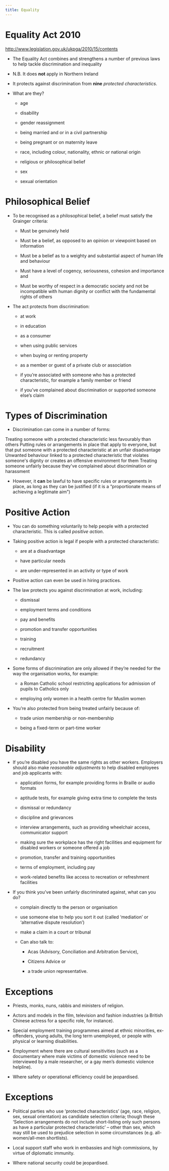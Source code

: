 ```yaml
---
title: Equality
---
```


# Equality Act 2010

<http://www.legislation.gov.uk/ukpga/2010/15/contents>

- The Equality Act combines and strengthens a number of previous laws
  to help tackle discrimination and inequality

- N.B. It does **not** apply in Northern Ireland

- It protects against discrimination from **nine** _protected
  characteristics_.

- What are they?

  - age

  - disability

  - gender reassignment

  - being married and or in a civil partnership

  - being pregnant or on maternity leave

  - race, including colour, nationality, ethnic or national origin

  - religious or philosophical belief

  - sex

  - sexual orientation

# Philosophical Belief

- To be recognised as a philosophical belief, a belief must satisfy
  the Grainger criteria:

  - Must be genuinely held

  - Must be a belief, as opposed to an opinion or viewpoint based on
    information

  - Must be a belief as to a weighty and substantial aspect of human
    life and behaviour

  - Must have a level of cogency, seriousness, cohesion and
    importance and

  - Must be worthy of respect in a democratic society and not be
    incompatible with human dignity or conflict with the fundamental
    rights of others

* The act protects from discrimination:

  - at work

  - in education

  - as a consumer

  - when using public services

  - when buying or renting property

  - as a member or guest of a private club or association

  - if you’re associated with someone who has a protected
    characteristic, for example a family member or friend

  - if you’ve complained about discrimination or supported someone
    else’s claim

# Types of Discrimination

- Discrimination can come in a number of forms:

<Definition name="Direct Discrimination">
Treating someone with a protected characteristic less favourably than others
</Definition>

<Definition name="Indirect Discrimination">
Putting rules or arrangements in place that apply to everyone, but that put someone with a protected characteristic at an unfair disadvantage
</Definition>

<Definition name="Harassment">
Unwanted behaviour linked to a protected characteristic that violates someone's dignity or creates an offensive environment for them
</Definition>

<Definition name="Victimisation">
Treating someone unfairly because they've complained about discrimination or harassment
</Definition>

- However, it **can** be lawful to have specific rules or arrangements
  in place, as long as they can be justified (if it is a
  “proportionate means of achieving a legitimate aim”)

# Positive Action

- You can do something voluntarily to help people with a protected
  characteristic. This is called _positive action_.

- Taking positive action is legal if people with a protected
  characteristic:

  - are at a disadvantage

  - have particular needs

  - are under-represented in an activity or type of work

- Positive action can even be used in hiring practices.

* The law protects you against discrimination at work, including:

  - dismissal

  - employment terms and conditions

  - pay and benefits

  - promotion and transfer opportunities

  - training

  - recruitment

  - redundancy

* Some forms of discrimination are only allowed if they’re needed for
  the way the organisation works, for example:

  - a Roman Catholic school restricting applications for admission
    of pupils to Catholics only

  - employing only women in a health centre for Muslim women

* You’re also protected from being treated unfairly because of:

  - trade union membership or non-membership

  - being a fixed-term or part-time worker

# Disability

- If you’re disabled you have the same rights as other workers.
  Employers should also make _reasonable adjustments_ to help disabled
  employees and job applicants with:

  - application forms, for example providing forms in Braille or
    audio formats

  - aptitude tests, for example giving extra time to complete the
    tests

  - dismissal or redundancy

  - discipline and grievances

  - interview arrangements, such as providing wheelchair access,
    communicator support

  - making sure the workplace has the right facilities and equipment
    for disabled workers or someone offered a job

  - promotion, transfer and training opportunities

  - terms of employment, including pay

  - work-related benefits like access to recreation or refreshment
    facilities

- If you think you’ve been unfairly discriminated against, what can
  you do?

  - complain directly to the person or organisation

  - use someone else to help you sort it out (called ‘mediation’ or
    ‘alternative dispute resolution’)

  - make a claim in a court or tribunal

  - Can also talk to:

    - Acas (Advisory, Conciliation and Arbitration Service),

    - Citizens Advice or

    - a trade union representative.

# Exceptions

- Priests, monks, nuns, rabbis and ministers of religion.

- Actors and models in the film, television and fashion industries (a
  British Chinese actress for a specific role, for instance).

- Special employment training programmes aimed at ethnic minorities,
  ex-offenders, young adults, the long term unemployed, or people with
  physical or learning disabilities.

- Employment where there are cultural sensitivities (such as a
  documentary where male victims of domestic violence need to be
  interviewed by a male researcher, or a gay men’s domestic violence
  helpline).

- Where safety or operational efficiency could be jeopardised.

# Exceptions

- Political parties who use ‘protected characteristics’ (age, race,
  religion, sex, sexual orientation) as candidate selection criteria;
  though these ‘Selection arrangements do not include short-listing
  only such persons as have a particular protected characteristic’ –
  other than sex, which may still be used to prejudice selection in
  some circumstances (e.g. all-women/all-men shortlists).

- Local support staff who work in embassies and high commissions, by
  virtue of diplomatic immunity.

- Where national security could be jeopardised.
